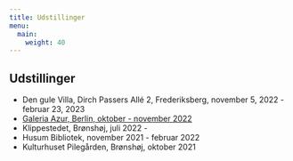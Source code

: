 ```yaml
---
title: Udstillinger
menu:
  main:
    weight: 40
---
```


## Udstillinger

- Den gule Villa, Dirch Passers Allé 2, Frederiksberg, november 5, 2022 - februar 23, 2023
- [Galeria Azur, Berlin, oktober - november 2022](https://galeriaazur.art/de/)
- Klippestedet, Brønshøj, juli 2022 - 
- Husum Bibliotek, november 2021 - februar 2022
- Kulturhuset Pilegården, Brønshøj, oktober 2021
